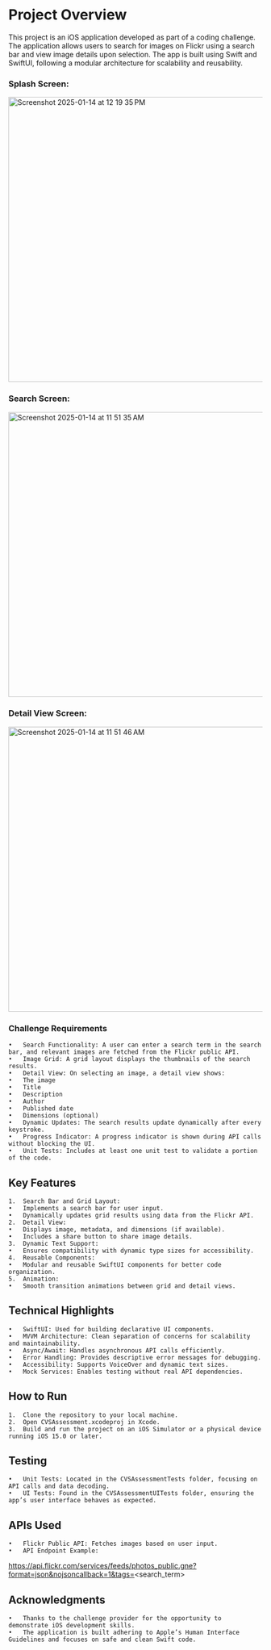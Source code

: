 # Project Overview

This project is an iOS application developed as part of a coding challenge. The application allows users to search for images on Flickr using a search bar and view image details upon selection. The app is built using Swift and SwiftUI, following a modular architecture for scalability and reusability.

### Splash Screen:

<img width="565" alt="Screenshot 2025-01-14 at 12 19 35 PM" src="https://github.com/user-attachments/assets/4d921690-98f7-478c-9183-684e98a2adee" />

### Search Screen:

<img width="565" alt="Screenshot 2025-01-14 at 11 51 35 AM" src="https://github.com/user-attachments/assets/1556868a-5995-41db-8f32-31fa95e13155" />

### Detail View Screen:

<img width="565" alt="Screenshot 2025-01-14 at 11 51 46 AM" src="https://github.com/user-attachments/assets/b1e5edae-3c35-444c-b387-3bb298a00478" />

### Challenge Requirements

	•	Search Functionality: A user can enter a search term in the search bar, and relevant images are fetched from the Flickr public API.
	•	Image Grid: A grid layout displays the thumbnails of the search results.
	•	Detail View: On selecting an image, a detail view shows:
	•	The image
	•	Title
	•	Description
	•	Author
	•	Published date
	•	Dimensions (optional)
	•	Dynamic Updates: The search results update dynamically after every keystroke.
	•	Progress Indicator: A progress indicator is shown during API calls without blocking the UI.
	•	Unit Tests: Includes at least one unit test to validate a portion of the code.

## Key Features

	1.	Search Bar and Grid Layout:
	•	Implements a search bar for user input.
	•	Dynamically updates grid results using data from the Flickr API.
	2.	Detail View:
	•	Displays image, metadata, and dimensions (if available).
	•	Includes a share button to share image details.
	3.	Dynamic Text Support:
	•	Ensures compatibility with dynamic type sizes for accessibility.
	4.	Reusable Components:
	•	Modular and reusable SwiftUI components for better code organization.
	5.	Animation:
	•	Smooth transition animations between grid and detail views.

## Technical Highlights

	•	SwiftUI: Used for building declarative UI components.
	•	MVVM Architecture: Clean separation of concerns for scalability and maintainability.
	•	Async/Await: Handles asynchronous API calls efficiently.
	•	Error Handling: Provides descriptive error messages for debugging.
	•	Accessibility: Supports VoiceOver and dynamic text sizes.
	•	Mock Services: Enables testing without real API dependencies.

## How to Run

	1.	Clone the repository to your local machine.
	2.	Open CVSAssessment.xcodeproj in Xcode.
	3.	Build and run the project on an iOS Simulator or a physical device running iOS 15.0 or later.

## Testing

	•	Unit Tests: Located in the CVSAssessmentTests folder, focusing on API calls and data decoding.
	•	UI Tests: Found in the CVSAssessmentUITests folder, ensuring the app’s user interface behaves as expected.

## APIs Used

	•	Flickr Public API: Fetches images based on user input.
	•	API Endpoint Example:

https://api.flickr.com/services/feeds/photos_public.gne?format=json&nojsoncallback=1&tags=<search_term>

## Acknowledgments

	•	Thanks to the challenge provider for the opportunity to demonstrate iOS development skills.
	•	The application is built adhering to Apple’s Human Interface Guidelines and focuses on safe and clean Swift code.
